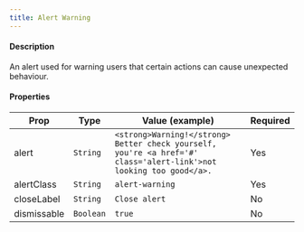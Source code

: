 ```yaml
---
title: Alert Warning
---
```


#### Description

An alert used for warning users that certain actions can cause unexpected behaviour.

#### Properties

| Prop        | Type      | Value (example)                                                                                                    | Required |
| ----------- | --------- | ------------------------------------------------------------------------------------------------------------------ | -------- |
| alert       | `String`  | `<strong>Warning!</strong> Better check yourself, you're <a href='#' class='alert-link'>not looking too good</a>.` | Yes      |
| alertClass  | `String`  | `alert-warning`                                                                                                    | Yes      |
| closeLabel  | `String`  | `Close alert`                                                                                                      | No       |
| dismissable | `Boolean` | `true`                                                                                                             | No       |
